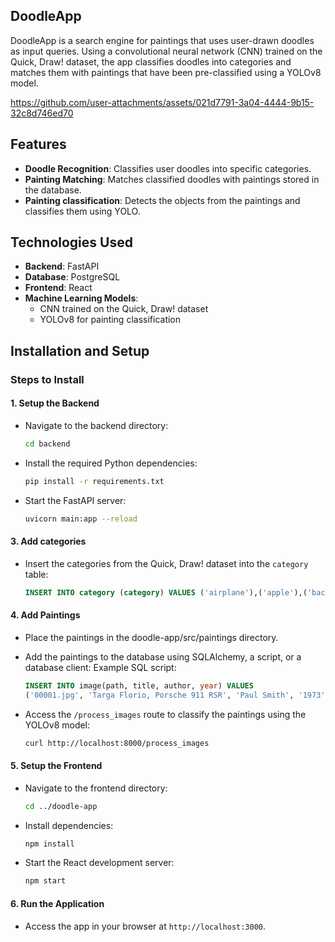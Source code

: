 ## DoodleApp

DoodleApp is a search engine for paintings that uses user-drawn doodles as input queries. Using a convolutional neural network (CNN) trained on the Quick, Draw! dataset, the app classifies doodles into categories and matches them with paintings that have been pre-classified using a YOLOv8 model.

https://github.com/user-attachments/assets/021d7791-3a04-4444-9b15-32c8d746ed70

## Features
- **Doodle Recognition**: Classifies user doodles into specific categories.
- **Painting Matching**: Matches classified doodles with paintings stored in the database.
- **Painting classification**: Detects the objects from the paintings and classifies them using YOLO.

## Technologies Used
- **Backend**: FastAPI
- **Database**: PostgreSQL
- **Frontend**: React
- **Machine Learning Models**: 
  - CNN trained on the Quick, Draw! dataset
  - YOLOv8 for painting classification

## Installation and Setup

### Steps to Install

#### 1. Setup the Backend
- Navigate to the backend directory:
  ```bash
  cd backend
  ```
- Install the required Python dependencies:
  ```bash
  pip install -r requirements.txt
  ```
- Start the FastAPI server:
  ```bash
  uvicorn main:app --reload
  ```
#### 3. Add categories
- Insert the categories from the Quick, Draw! dataset into the `category` table:
  ```sql
  INSERT INTO category (category) VALUES ('airplane'),('apple'),('backpack'), ...;
  ```

#### 4. Add Paintings
- Place the paintings in the doodle-app/src/paintings directory.
- Add the paintings to the database using SQLAlchemy, a script, or a database client: 
Example SQL script:
  ```sql
  INSERT INTO image(path, title, author, year) VALUES 
  ('00001.jpg', 'Targa Florio, Porsche 911 RSR', 'Paul Smith', '1973'),
  ```

- Access the `/process_images` route to classify the paintings using the YOLOv8 model:
  ```bash
  curl http://localhost:8000/process_images
  ```

#### 5. Setup the Frontend
- Navigate to the frontend directory:
  ```bash
  cd ../doodle-app
  ```
- Install dependencies:
  ```bash
  npm install
  ```
- Start the React development server:
  ```bash
  npm start
  ```

#### 6. Run the Application
- Access the app in your browser at `http://localhost:3000`.

